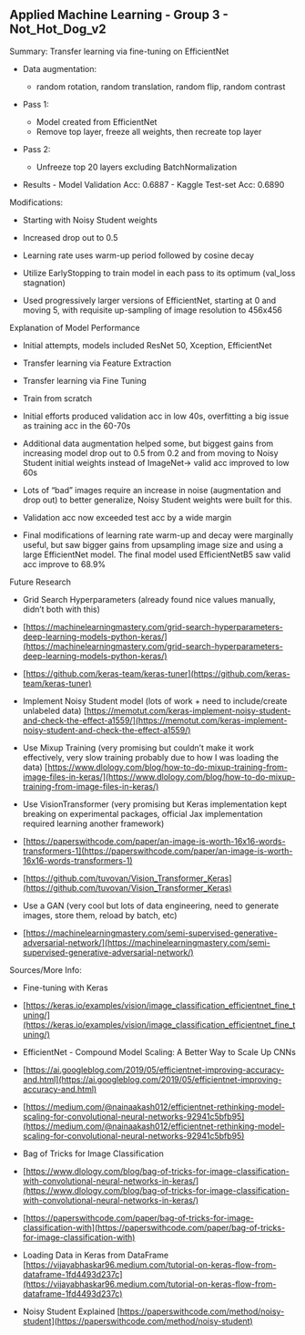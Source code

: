 ## Applied Machine Learning - Group 3 - Not_Hot_Dog_v2

Summary: Transfer learning via fine-tuning on EfficientNet

-   Data augmentation:
	- random rotation, random translation, random flip, random contrast
    

-   Pass 1:
	- Model created from EfficientNet
	- Remove top layer, freeze all weights, then recreate top layer
    

-   Pass 2:
	- Unfreeze top 20 layers excluding BatchNormalization
    
-   Results
		- Model Validation Acc: 0.6887
		- Kaggle Test-set Acc: 0.6890
    

  
  

Modifications:

-   Starting with Noisy Student weights
    
-   Increased drop out to 0.5
    
-   Learning rate uses warm-up period followed by cosine decay
    
-   Utilize EarlyStopping to train model in each pass to its optimum (val_loss stagnation)
    
-   Used progressively larger versions of EfficientNet, starting at 0 and moving 5, with requisite up-sampling of image resolution to 456x456
    

  
  

Explanation of Model Performance

-   Initial attempts, models included ResNet 50, Xception, EfficientNet
    

-   Transfer learning via Feature Extraction
    
-   Transfer learning via Fine Tuning
    
-   Train from scratch
    

-   Initial efforts produced validation acc in low 40s, overfitting a big issue as training acc in the 60-70s
    
-   Additional data augmentation helped some, but biggest gains from increasing model drop out to 0.5 from 0.2 and from moving to Noisy Student initial weights instead of ImageNet-> valid acc improved to low 60s
    

-   Lots of “bad” images require an increase in noise (augmentation and drop out) to better generalize, Noisy Student weights were built for this.
    
-   Validation acc now exceeded test acc by a wide margin
    

-   Final modifications of learning rate warm-up and decay were marginally useful, but saw bigger gains from upsampling image size and using a large EfficientNet model. The final model used EfficientNetB5 saw valid acc improve to 68.9%
    

  
  

Future Research

-   Grid Search Hyperparameters (already found nice values manually, didn’t both with this)
    

-   [https://machinelearningmastery.com/grid-search-hyperparameters-deep-learning-models-python-keras/](https://machinelearningmastery.com/grid-search-hyperparameters-deep-learning-models-python-keras/)
    
-   [https://github.com/keras-team/keras-tuner](https://github.com/keras-team/keras-tuner)
    

-   Implement Noisy Student model (lots of work + need to include/create unlabeled data) [https://memotut.com/keras-implement-noisy-student-and-check-the-effect-a1559/](https://memotut.com/keras-implement-noisy-student-and-check-the-effect-a1559/)
    
-   Use Mixup Training (very promising but couldn’t make it work effectively, very slow training probably due to how I was loading the data) [https://www.dlology.com/blog/how-to-do-mixup-training-from-image-files-in-keras/](https://www.dlology.com/blog/how-to-do-mixup-training-from-image-files-in-keras/)
    
-   Use VisionTransformer (very promising but Keras implementation kept breaking on experimental packages, official Jax implementation required learning another framework)
    

-   [https://paperswithcode.com/paper/an-image-is-worth-16x16-words-transformers-1](https://paperswithcode.com/paper/an-image-is-worth-16x16-words-transformers-1)
    
-   [https://github.com/tuvovan/Vision_Transformer_Keras](https://github.com/tuvovan/Vision_Transformer_Keras)
    

-   Use a GAN (very cool but lots of data engineering, need to generate images, store them, reload by batch, etc)
    

-   [https://machinelearningmastery.com/semi-supervised-generative-adversarial-network/](https://machinelearningmastery.com/semi-supervised-generative-adversarial-network/)
    

  
  

Sources/More Info:

-   Fine-tuning with Keras
    

-   [https://keras.io/examples/vision/image_classification_efficientnet_fine_tuning/](https://keras.io/examples/vision/image_classification_efficientnet_fine_tuning/)
    

-   EfficientNet - Compound Model Scaling: A Better Way to Scale Up CNNs
    

-   [https://ai.googleblog.com/2019/05/efficientnet-improving-accuracy-and.html](https://ai.googleblog.com/2019/05/efficientnet-improving-accuracy-and.html)
    
-   [https://medium.com/@nainaakash012/efficientnet-rethinking-model-scaling-for-convolutional-neural-networks-92941c5bfb95](https://medium.com/@nainaakash012/efficientnet-rethinking-model-scaling-for-convolutional-neural-networks-92941c5bfb95)
    

-   Bag of Tricks for Image Classification
    

-   [https://www.dlology.com/blog/bag-of-tricks-for-image-classification-with-convolutional-neural-networks-in-keras/](https://www.dlology.com/blog/bag-of-tricks-for-image-classification-with-convolutional-neural-networks-in-keras/)
    
-   [https://paperswithcode.com/paper/bag-of-tricks-for-image-classification-with](https://paperswithcode.com/paper/bag-of-tricks-for-image-classification-with)
    

-   Loading Data in Keras from DataFrame [https://vijayabhaskar96.medium.com/tutorial-on-keras-flow-from-dataframe-1fd4493d237c](https://vijayabhaskar96.medium.com/tutorial-on-keras-flow-from-dataframe-1fd4493d237c)
    
-   Noisy Student Explained [https://paperswithcode.com/method/noisy-student](https://paperswithcode.com/method/noisy-student)
